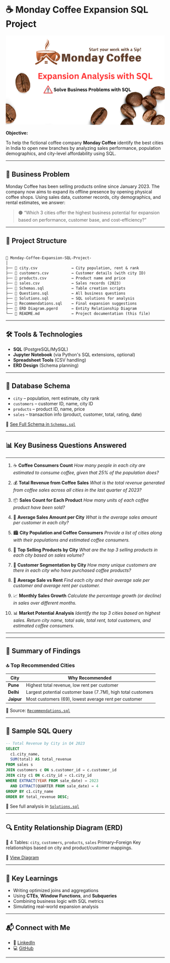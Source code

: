 # ☕ Monday Coffee Expansion SQL Project



<p align="center">
  <img src="1.png" alt="Monday Coffee Dashboard" width="700">
</p>


**Objective:**  

To help the fictional coffee company **Monday Coffee** identify the best cities in India to open new branches by analyzing sales performance, population demographics, and city-level affordability using SQL.

---

## 🧠 Business Problem

Monday Coffee has been selling products online since January 2023. The company now aims to expand its offline presence by opening physical coffee shops. Using sales data, customer records, city demographics, and rental estimates, we answer:

> 🟤 “Which 3 cities offer the highest business potential for expansion based on performance, customer base, and cost-efficiency?”

---

## 📁 Project Structure

```

📂 Monday-Coffee-Expansion-SQL-Project-
│
├── 📄 city.csv               → City population, rent & rank
├── 📄 customers.csv          → Customer details (with city ID)
├── 📄 products.csv           → Product name and price
├── 📄 sales.csv              → Sales records (2023)
├── 📄 Schemas.sql            → Table creation scripts
├── 📄 Questions.sql          → All business questions
├── 📄 Solutions.sql          → SQL solutions for analysis
├── 📄 Recommendations.sql    → Final expansion suggestions
├── 📄 ERD Diagram.pgerd      → Entity Relationship Diagram
└── 📄 README.md              → Project documentation (this file)

````

---

## 🛠️ Tools & Technologies

- **SQL** (PostgreSQL/MySQL)
- **Jupyter Notebook** (via Python's SQL extensions, optional)
- **Spreadsheet Tools** (CSV handling)
- **ERD Design** (Schema planning)

---

## 🧮 Database Schema

- `city` – population, rent estimate, city rank  
- `customers` – customer ID, name, city ID  
- `products` – product ID, name, price  
- `sales` – transaction info (product, customer, total, rating, date)  

🧾 [See Full Schema in `Schemas.sql`](./Schemas.sql.sql)

---

## 📊 Key Business Questions Answered


---


1. ☕ **Coffee Consumers Count**
   *How many people in each city are estimated to consume coffee, given that 25% of the population does?*

2. 💰 **Total Revenue from Coffee Sales**
   *What is the total revenue generated from coffee sales across all cities in the last quarter of 2023?*

3. 📦 **Sales Count for Each Product**
   *How many units of each coffee product have been sold?*

4. 🧾 **Average Sales Amount per City**
   *What is the average sales amount per customer in each city?*

5. 🏙️ **City Population and Coffee Consumers**
   *Provide a list of cities along with their populations and estimated coffee consumers.*

6. 🥇 **Top Selling Products by City**
   *What are the top 3 selling products in each city based on sales volume?*

7. 👥 **Customer Segmentation by City**
   *How many unique customers are there in each city who have purchased coffee products?*

8. 💸 **Average Sale vs Rent**
   *Find each city and their average sale per customer and average rent per customer.*

9. 📈 **Monthly Sales Growth**
   *Calculate the percentage growth (or decline) in sales over different months.*

10. 📊 **Market Potential Analysis**
    *Identify the top 3 cities based on highest sales. Return city name, total sale, total rent, total customers, and estimated coffee consumers.*

---



---

## 📌 Summary of Findings

### 🔝 Top Recommended Cities

| City     | Why Recommended |
|----------|------------------|
| **Pune**   | Highest total revenue, low rent per customer |
| **Delhi**  | Largest potential customer base (7.7M), high total customers |
| **Jaipur** | Most customers (69), lowest average rent per customer |

📝 Source: [`Recommendations.sql`](./Recommendations.sql)

---

## 🧠 Sample SQL Query

```sql
-- Total Revenue by City in Q4 2023
SELECT 
  c1.city_name,
  SUM(total) AS total_revenue
FROM sales s
JOIN customers c ON s.customer_id = c.customer_id
JOIN city c1 ON c.city_id = c1.city_id
WHERE EXTRACT(YEAR FROM sale_date) = 2023
  AND EXTRACT(QUARTER FROM sale_date) = 4
GROUP BY c1.city_name
ORDER BY total_revenue DESC;
````

🧾 See full analysis in [`Solutions.sql`](./Solutions.sql)

---

## 🔍 Entity Relationship Diagram (ERD)

📌 4 Tables: `city`, `customers`, `products`, `sales`
Primary–Foreign Key relationships based on city and product/customer mappings.

📎 [View Diagram](./ERD%20Diagram.pgerd)

---

## 🧠 Key Learnings

* Writing optimized joins and aggregations
* Using **CTEs**, **Window Functions**, and **Subqueries**
* Combining business logic with SQL metrics
* Simulating real-world expansion analysis

---

## 📬 Connect with Me

* 💼 [LinkedIn](https://www.linkedin.com/in/mangal-singh123/)
* 💻 [GitHub](https://github.com/mangal-singh001)

---



